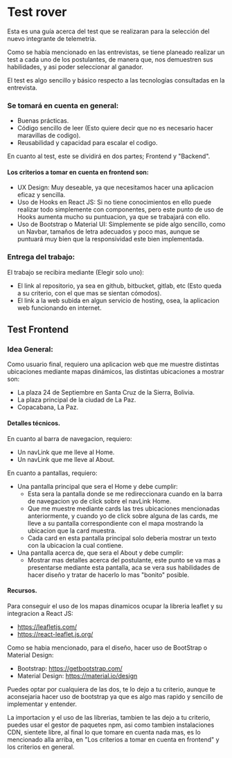 # Test rover
Esta es una guía acerca del test que se realizaran para la selección del nuevo integrante de telemetria.


Como se había mencionado en las entrevistas, se tiene planeado realizar un test a cada uno de los postulantes, de manera que, nos demuestren sus habilidades, y asi poder seleccionar al ganador.

El test es algo sencillo y básico respecto a las tecnologías consultadas en la entrevista.

### Se tomará en cuenta en general:

- Buenas prácticas.
- Código sencillo de leer (Esto quiere decir que no es necesario hacer maravillas de codigo).
- Reusabilidad y capacidad para escalar el codigo.

En cuanto al test, este se dividirá en dos partes; Frontend y "Backend".

#### Los criterios a tomar en cuenta en frontend son:

- UX Design: Muy deseable, ya que necesitamos hacer una aplicacion eficaz y sencilla.
- Uso de Hooks en React JS: Si no tiene conocimientos en ello puede realizar todo simplemente con componentes, pero este punto de uso de Hooks aumenta mucho su puntuacion, ya que se trabajará con ello.
- Uso de Bootstrap o Material UI: Simplemente se pide algo sencillo, como un Navbar, tamaños de letra adecuados y poco mas, aunque se puntuará muy bien que la responsividad este bien implementada.

### Entrega del trabajo:

El trabajo se recibira mediante (Elegir solo uno):
- El link al repositorio, ya sea en github, bitbucket, gitlab, etc (Esto queda a su criterio, con el que mas se sientan cómodos). 
- El link a la web subida en algun servicio de hosting, osea, la aplicacion web funcionando en internet.

## Test Frontend

### Idea General:

Como usuario final, requiero una aplicacion web que me muestre distintas ubicaciones mediante mapas dinámicos, las distintas ubicaciones a mostrar son:

- La plaza 24 de Septiembre en Santa Cruz de la Sierra, Bolivia.
- La plaza principal de la ciudad de La Paz.
- Copacabana, La Paz.

#### Detalles técnicos.

En cuanto al barra de navegacion, requiero:

- Un navLink que me lleve al Home.
- Un navLink que me lleve al About.

En cuanto a pantallas, requiero:

- Una pantalla principal que sera el Home y debe cumplir: 
  - Esta sera la pantalla donde se me redireccionara cuando en la barra de navegacion yo de click sobre el navLink Home.
  - Que me muestre mediante cards las tres ubicaciones mencionadas anteriormente, y cuando yo de click sobre alguna de las cards, me lleve a su pantalla correspondiente con el mapa mostrando la ubicacion que la card muestra.
  - Cada card en esta pantalla principal solo deberia mostrar un texto con la ubicacion la cual contiene.
- Una pantalla acerca de, que sera el About y debe cumplir:
  - Mostrar mas detalles acerca del postulante, este punto se va mas a presentarse mediante esta pantalla, aca se vera sus habilidades de hacer diseño y tratar de hacerlo lo mas "bonito" posible.
  
  
#### Recursos.

Para conseguir el uso de los mapas dinamicos ocupar la libreria leaflet y su integracion a React JS:
- https://leafletjs.com/
- https://react-leaflet.js.org/
  
 Como se habia mencionado, para el diseño, hacer uso de BootStrap o Material Design:
 - Bootstrap: https://getbootstrap.com/
 - Material Design: https://material.io/design
 
Puedes optar por cualquiera de las dos, te lo dejo a tu criterio, aunque te aconsejaria hacer uso de bootstrap ya que es algo mas rapido y sencillo de implementar y entender.


La importacion y el uso de las librerias, tambien te las dejo a tu criterio, puedes usar el gestor de paquetes npm, asi como tambien instalaciones CDN, sientete libre, al final lo que tomare en cuenta nada mas, es lo mencionado alla arriba, en "Los criterios a tomar en cuenta en frontend" y los criterios en general.

